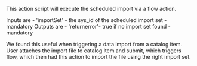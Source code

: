 This action script will execute the scheduled import via a flow action.

Inputs are  - 'importSet'  - the sys_id of the scheduled import set  - mandatory
Outputs are - 'returnerror'- true if no import set found             - mandatory

We found this useful when triggering a data import from a catalog item. User attaches the import file to catalog item and submit, which triggers flow, which then
had this action to import the file using the right import set.
